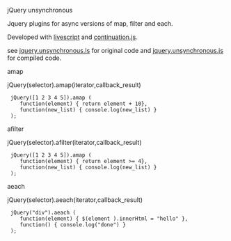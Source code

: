 jQuery unsynchronous

Jquery plugins for async versions of map, filter and each. 


Developed with [livescript](http://livescript.net/) and [continuation.js](https://github.com/BYVoid/continuation).


see [jquery.unsynchronous.ls](https://github.com/francescoagati/jquery.unsynchronous/blob/master/lib/jquery.unsynchronous.ls) for original code
and [jquery.unsynchronous.js](https://github.com/francescoagati/jquery.unsynchronous/blob/master/lib/jquery.unsynchronous.js) for compiled code.


amap

jQuery(selector).amap(iterator,callback_result)

```
 jQuery([1 2 3 4 5]).amap (
    function(element) { return element + 10}, 
    function(new_list) { console.log(new_list) }
 );
```

afilter

jQuery(selector).afilter(iterator,callback_result)

```
 jQuery([1 2 3 4 5]).amap (
    function(element) { return element >= 4}, 
    function(new_list) { console.log(new_list) }
 );
```

aeach

jQuery(selector).aeach(iterator,callback_result)

```
 jQuery("div").aeach (
    function(element) { $(element ).innerHtml = "hello" }, 
    function() { console.log("done") }
 );
```
